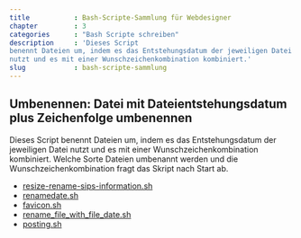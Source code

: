 ```yaml
---
title           : Bash-Scripte-Sammlung für Webdesigner
chapter         : 3
categories      : "Bash Scripte schreiben"
description     : 'Dieses Script
benennt Dateien um, indem es das Entstehungsdatum der jeweiligen Datei
nutzt und es mit einer Wunschzeichenkombination kombiniert.'
slug            : bash-scripte-sammlung
---
```

## Umbenennen: Datei mit Dateientstehungsdatum plus Zeichenfolge umbenennen

Dieses Script benennt Dateien um, indem es das Entstehungsdatum der
jeweiligen Datei nutzt und es mit einer Wunschzeichenkombination
kombiniert. Welche Sorte Dateien umbenannt werden und die
Wunschzeichenkombination fragt das Skript nach Start ab.
<!-- readmore -->

  - [resize-rename-sips-information.sh](https://gist.github.com/Phlow/18e8fa9e436855242a7a04943596147a)
  - [renamedate.sh](https://gist.github.com/Phlow/648c70613f0be97d0b6ebb5b42f7181d)
  - [favicon.sh](https://gist.github.com/Phlow/ede770e58059d7b8cc7a26c7e0c1a36d)
  - [rename\_file\_with\_file\_date.sh](https://gist.github.com/Phlow/896649b31202cc888f0819b3d266496d)
  - [posting.sh](https://gist.github.com/Phlow/59625dc4afd85560ed667f8423958b64)
